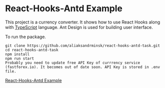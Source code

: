 # React-Hooks-Antd Example

This project is a currency converter. It shows how to use React Hooks along with [TypeScript](https://www.typescriptlang.org/) language.
Ant Design is used for building user interface. 

To run the package.

```
git clone https://github.com/aliaksandrminsk/react-hooks-antd-task.git
cd react-hooks-antd-task
npm install
npm run start
Probably you need to update free API Key of currrency service (fastforex.io). It becomes out of date soon. API Key is stored in .env file.
```

[React-Hooks-Antd Example
](https://react-hooks-antd-task.web.app/)
